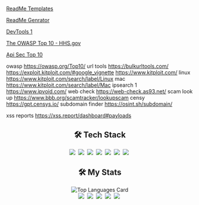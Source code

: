 [ReadMe Templates](https://www.readme-templates.com/)


[ReadMe Genrator](https://www.repolaunch.com/create)


[DevTools 1](https://www.gitdevtool.com/)

[The OWASP Top 10 - HHS.gov](https://www.hhs.gov/sites/default/files/owasp-top-10.pdf)


[Api Sec Top 10 ](https://apisecurity.io/encyclopedia/content/owasp-api-security-top-10-cheat-sheet-a4.pdf)



owasp https://owasp.org/Top10/
url tools https://bulkurltools.com/
https://exploit.kitploit.com/#google_vignette
https://www.kitploit.com/
linux https://www.kitploit.com/search/label/Linux
mac https://www.kitploit.com/search/label/Mac
ipsearch 1 https://www.ipvoid.com/
web check https://web-check.as93.net/
scam look up https://www.bbb.org/scamtracker/lookupscam
censy https://gpt.censys.io/
subdomain finder https://osint.sh/subdomain/

xss reports https://xss.report/dashboard#payloads
<h2 align="center">🛠 Tech Stack</h2>
<div align="center">
<img src="https://img.shields.io/badge/Google%20Cloud-%234285F4.svg?logo=google-cloud&logoColor=white">&nbsp;
<img src="https://img.shields.io/badge/ChatGPT-74aa9c?logo=openai&logoColor=white">&nbsp;
<img src="https://img.shields.io/badge/Hugging%20Face-FFD21E?logo=huggingface&logoColor=000">&nbsp;
<img src="https://img.shields.io/badge/Google%20Gemini-886FBF?logo=googlegemini&logoColor=fff">&nbsp;
<img src="https://img.shields.io/badge/Amazon%20Alexa-00CAFF?logo=amazonalexa&logoColor=fff">&nbsp;
<img src="https://img.shields.io/badge/GitHub%20Copilot-000?logo=githubcopilot&logoColor=fff">&nbsp;
<img src="https://img.shields.io/badge/Google%20Assistant-4285F4?logo=googleassistant&logoColor=fff">&nbsp;</div>
<h2 align="center">🛠 My Stats</h2>
<div align="center">
<img src="https://github-readme-stats.vercel.app/api/top-langs/?username=kdairatchi&layout=compact&theme=dark" alt="Top Languages Card"></div>


<div align="center">
<img src="https://img.shields.io/badge/Bash-4EAA25?logo=gnubash&logoColor=fff">&nbsp;
<img src="https://img.shields.io/badge/JavaScript-F7DF1E?logo=javascript&logoColor=000">&nbsp;
<img src="https://img.shields.io/badge/HTML-%23E34F26.svg?logo=html5&logoColor=white">&nbsp;
<img src="https://img.shields.io/badge/Docker-2496ED?logo=docker&logoColor=fff">&nbsp;
<img src="https://img.shields.io/badge/Tailwind%20CSS-%2338B2AC.svg?logo=tailwind-css&logoColor=white">&nbsp;
<div align="center">

